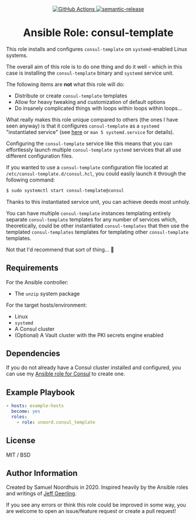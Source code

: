 <p align="center">
  <a href="https://github.com/snoord/ansible-role-consul-template/actions">
    <img alt="GitHub Actions" src="https://github.com/snoord/ansible-role-consul-template/workflows/build/badge.svg?branch=master">
  </a>
  <a href="https://github.com/semantic-release/semantic-release">
    <img alt="semantic-release" src="https://img.shields.io/badge/%20%20%F0%9F%93%A6%F0%9F%9A%80-semantic--release-e10079.svg">
  </a>
</p>

<h1 align="center" style="border-bottom: none;">Ansible Role: consul-template</h1>

This role installs and configures `consul-template` on `systemd`-enabled Linux systems.

The overall aim of this role is to do one thing and do it well - which in this case is installing the `consul-template` binary and `systemd` service unit.

The following items are **not** what this role will do:
* Distribute or create `consul-template` templates
* Allow for heavy tweaking and customization of default options
* Do insanely complicated things with loops within loops within loops...

What really makes this role unique compared to others (the ones I have seen anyway) is that it configures `consul-template` as a `systemd` "instantiated service" (see [here](https://www.freedesktop.org/software/systemd/man/systemd.service.html) or `man 5 systemd.service` for details).

Configuring the `consul-template` service like this means that you can effortlessly launch multiple `consul-template` `systemd` services that all use different configuration files.

If you wanted to use a `consul-template` configuration file located at `/etc/consul-template.d/consul.hcl`, you could easily launch it through the following command:

```sh
$ sudo systemctl start consul-template@consul
```

Thanks to this instantiated service unit, you can achieve deeds most unholy.

You can have multiple `consul-template` instances templating entirely separate `consul-template` templates for any number of services which, theoretically, could be other instantiated `consul-templates` that then use the templated `consul-templates` templates for templating other `consul-template` templates.

Not that I'd recommend that sort of thing... :slightly_smiling_face:

## Requirements

For the Ansible controller:
* The `unzip` system package

For the target hosts/environment:
* Linux
* `systemd`
* A Consul cluster
* (Optional) A Vault cluster with the PKI secrets engine enabled

## Dependencies

If you do not already have a Consul cluster installed and configured, you can use my [Ansible role for Consul](https://github.com/snoord/ansible-role-consul) to create one.

## Example Playbook

```yaml
- hosts: example-hosts
  become: yes
  roles:
    - role: snoord.consul_template
```

## License

MIT / BSD

## Author Information

Created by Samuel Noordhuis in 2020. Inspired heavily by the Ansible roles and writings of [Jeff Geerling](https://github.com/geerlingguy).

If you see any errors or think this role could be improved in some way, you are welcome to open an issue/feature request or create a pull request!
